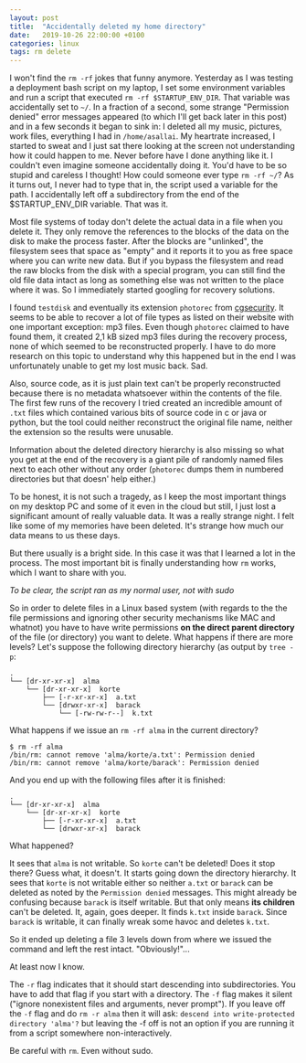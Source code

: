 ```yaml
---
layout: post
title:  "Accidentally deleted my home directory"
date:   2019-10-26 22:00:00 +0100
categories: linux
tags: rm delete
---
```


I won't find the `rm -rf` jokes that funny anymore. Yesterday as I was testing a deployment bash script
on my laptop, I set some environment variables and run a script that executed `rm -rf $STARTUP_ENV_DIR`.
That variable was accidentally set to `~/`. In a fraction of a second, some strange "Permission denied" error
messages appeared (to which I'll get back later in this post) and in a few seconds it began to sink in:
I deleted all my music, pictures, work files, everything I had in `/home/asallai`.
My heartrate increased, I started to sweat and I just
sat there looking at the screen not understanding how it could happen to me. Never before have I done anything like it.
I couldn't even imagine someone accidentally doing it. You'd have to be so stupid and careless I thought!
How could someone ever type `rm -rf ~/`? As it turns out, I never had to type that in, the script used a variable for the path.
I accidentally left off a subdirectory from the end of the $STARTUP_ENV_DIR variable. That was it.

Most file systems of today don't delete the actual data in a file when you delete it. They only remove the references
to the blocks of the data on the disk to make the process faster. After the blocks are "unlinked", the filesystem sees that
space as "empty" and it reports it to you as free space where you can write new data. 
But if you bypass the filesystem and read the raw blocks from the disk with a special program, you can still
find the old file data intact as long as something else was not written to the place where it was.
So I immediately started googling for recovery solutions.

I found `testdisk` and eventually its extension `photorec` from [cgsecurity][cgsec]. It seems to be able to recover a lot of file types
as listed on their website with one important exception: mp3 files.
Even though `photorec` claimed to have found them, it created 2,1 kB sized mp3 files during the recovery process,
none of which seemed to be reconstructed properly. I have to do more research on this topic to understand why this happened
but in the end I was unfortunately unable to get my lost music back. Sad.

Also, source code, as it is just plain text can't be properly reconstructed because there is no metadata whatsoever within
the contents of the file. The first few runs of the recovery I tried created an incredible amount of `.txt` files which 
contained various bits of source code in c or java or python, but the tool could neither reconstruct the original file name, neither the extension so the results were unusable.

Information about the deleted directory hierarchy is also missing so what you get at the end of the recovery is a giant pile of
randomly named files next to each other without any order (`photorec` dumps them in numbered directories but that doesn' help either.)

[cgsec]: https://www.cgsecurity.org

To be honest, it is not such a tragedy, as I keep the most important things on my desktop PC and some of it even in the
cloud but still, I just lost a significant amount of really valuable data. It was a really strange night.
I felt like some of my memories have been deleted. It's strange how much our data means to us these days.

But there usually is a bright side. In this case it was that I learned a lot in the process.
The most important bit is finally understanding how `rm` works, which I want to share with you.

_To be clear, the script ran as my normal user, not with sudo_

So in order to delete files in a Linux based system
(with regards to the the file permissions and ignoring other security mechanisms like MAC and whatnot) you have to have
write permissions **on the direct parent directory** of the file (or directory) you want to delete.
What happens if there are more levels?
Let's suppose the following directory hierarchy (as output by `tree -p`:

```
.
└── [dr-xr-xr-x]  alma
    └── [dr-xr-xr-x]  korte
        ├── [-r-xr-xr-x]  a.txt
        └── [drwxr-xr-x]  barack
            └── [-rw-rw-r--]  k.txt
```

What happens if we issue an `rm -rf alma` in the current directory?

```
$ rm -rf alma
/bin/rm: cannot remove 'alma/korte/a.txt': Permission denied
/bin/rm: cannot remove 'alma/korte/barack': Permission denied
```

And you end up with the following files after it is finished:

```
.
└── [dr-xr-xr-x]  alma
    └── [dr-xr-xr-x]  korte
        ├── [-r-xr-xr-x]  a.txt
        └── [drwxr-xr-x]  barack
```

What happened?

It sees that `alma` is not writable. So `korte` can't be deleted! Does it stop there? Guess what, it doesn't.
It starts going down the directory hierarchy. It sees that `korte` is not writable either so neither `a.txt` or
`barack` can be deleted as noted by the `Permission denied` messages.
This might already be confusing because `barack` is itself writable. But that only means  **its children** can't be deleted.
It, again, goes deeper. It finds `k.txt` inside `barack`. Since `barack` is writable, it can finally wreak some havoc and deletes `k.txt`.

So it ended up deleting a file 3 levels down from where we issued the command and left the rest intact.
"Obviously!"...

At least now I know.

The `-r` flag indicates that it should start descending into subdirectories. You have to add that flag if you start with a directory.
The `-f` flag makes it silent ("ignore nonexistent files and arguments, never prompt").
If you leave off the `-f` flag and do `rm -r alma` then it will ask: `descend into write-protected directory 'alma'?`
but leaving the -f off is not an option if you are running it from a script somewhere non-interactively.

Be careful with `rm`. Even without sudo.
